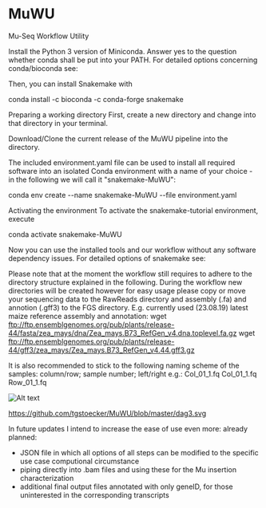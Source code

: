 # MuWU
Mu-Seq Workflow Utility 


Install the Python 3 version of Miniconda.
Answer yes to the question whether conda shall be put into your PATH.
For detailed options concerning conda/bioconda see:

Then, you can install Snakemake with

conda install -c bioconda -c conda-forge snakemake

Preparing a working directory
First, create a new directory and change into that directory in your terminal.

Download/Clone the current release of the MuWU pipeline into the directory.

The included environment.yaml file can be used to install all required software into an isolated Conda environment with a name of your choice - in the following we will call it "snakemake-MuWU":

conda env create --name snakemake-MuWU --file environment.yaml

Activating the environment
To activate the snakemake-tutorial environment, execute

conda activate snakemake-MuWU

Now you can use the installed tools and our workflow without any software dependency issues.
For detailed options of snakemake see: 

Please note that at the moment the workflow still requires to adhere to the directory structure explained in the following.
During the workflow new directories will be created however for easy usage please copy or move your sequencing data to the RawReads directory and assembly (.fa) and annotion (.gff3) to the FGS directory.
E.g. currently used (23.08.19) latest maize reference assembly and annotation:
  wget ftp://ftp.ensemblgenomes.org/pub/plants/release-44/fasta/zea_mays/dna/Zea_mays.B73_RefGen_v4.dna.toplevel.fa.gz
  wget ftp://ftp.ensemblgenomes.org/pub/plants/release-44/gff3/zea_mays/Zea_mays.B73_RefGen_v4.44.gff3.gz


It is also recommended to stick to the following naming scheme of the samples:
column/row; sample number; left/right
e.g.:
Col_01_1.fq
Col_01_1.fq
Row_01_1.fq



![Alt text](https://github.com/tgstoecker/MuWU/blob/master/dag3.svg?raw=true "Title")

https://github.com/tgstoecker/MuWU/blob/master/dag3.svg

In future updates I intend to increase the ease of use even more:
already planned:
- JSON file in which all options of all steps can be modified to the specific use case computional circumstance
- piping directly into .bam files and using these for the Mu insertion characterization
- additional final output files annotated with only geneID, for those uninterested in the corresponding transcripts

